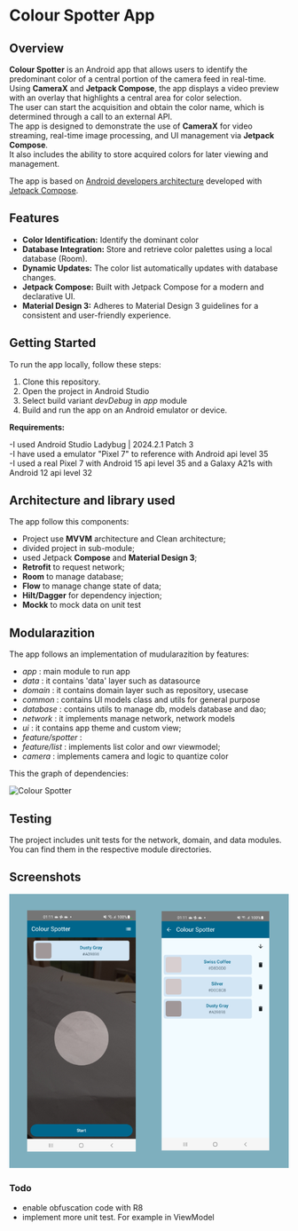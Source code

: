 # Colour Spotter App

## Overview

**Colour Spotter** is an Android app that allows users to identify the predominant color of a central portion of the camera feed in real-time.  
Using **CameraX** and **Jetpack Compose**, the app displays a video preview with an overlay that highlights a central area for color selection.  
The user can start the acquisition and obtain the color name, which is determined through a call to an external API.  
The app is designed to demonstrate the use of **CameraX** for video streaming, real-time image processing, and UI management via **Jetpack Compose**.  
It also includes the ability to store acquired colors for later viewing and management.  

The app is based on [Android developers architecture](https://developer.android.com/jetpack/guide?gclsrc=ds&gclsrc=ds)
developed with [Jetpack Compose](https://developer.android.com/jetpack/compose).

## Features

* **Color Identification:** Identify the dominant color
* **Database Integration:** Store and retrieve color palettes using a local database (Room).
* **Dynamic Updates:** The color list automatically updates with database changes.
* **Jetpack Compose:** Built with Jetpack Compose for a modern and declarative UI.
* **Material Design 3:** Adheres to Material Design 3 guidelines for a consistent and user-friendly experience.

## Getting Started
To run the app locally, follow these steps:

1. Clone this repository.
2. Open the project in Android Studio
3. Select build variant *devDebug* in *app* module
4. Build and run the app on an Android emulator or device.


**Requirements:**

-I used Android Studio Ladybug | 2024.2.1 Patch 3  
-I have used a emulator "Pixel 7" to reference with Android api level 35  
-I used a real Pixel 7 with Android 15 api level 35 and a Galaxy A21s with Android 12 api level 32


## Architecture and library used
The app follow this components:
- Project use **MVVM** architecture and Clean architecture;
- divided project in sub-module;
- used Jetpack **Compose** and **Material Design 3**;
- **Retrofit** to request network;
- **Room** to manage database;
- **Flow** to manage change state of data;
- **Hilt/Dagger** for dependency injection;
- **Mockk** to mock data on unit test

## Modularazition
The app follows an implementation of mudularazition by features:
- *app* : main module to run app
- *data* : it contains 'data' layer such as datasource
- *domain* : it contains domain layer such as repository, usecase
- *common* : contains UI models class and utils for general purpose
- *database* : contains utils to manage db, models database and dao;
- *network* : it implements manage network, network models
- *ui* : it contains app theme and custom view;
- *feature/spotter* : 
- *feature/list* : implements list color and owr viewmodel;
- *camera* : implements camera and logic to quantize color

This the graph of dependencies:

<img width="371" alt="Colour Spotter" src="https://github.com/LorenzoNiero/colour-spotter-app/blob/develop/gradle/dependency-graph/project.dot.png">

## Testing

The project includes unit tests for the network, domain, and data modules. 
You can find them in the respective module directories.

## Screenshots

<img src="screenshot/previews.jpg" alt="previes" >

### Todo
- enable obfuscation code with R8
- implement more unit test. For example in ViewModel